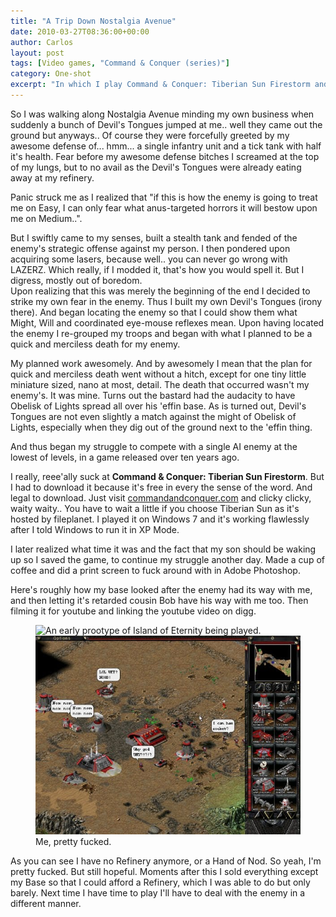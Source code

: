 ```yaml
---
title: "A Trip Down Nostalgia Avenue"
date: 2010-03-27T08:36:00+00:00
author: Carlos
layout: post
tags: [Video games, "Command & Conquer (series)"]
category: One-shot
excerpt: "In which I play Command & Conquer: Tiberian Sun Firestorm and get my ass handed to me by the enemy on Easy difficulty."
---
```

So I was walking along Nostalgia Avenue minding my own business when suddenly a bunch of Devil's Tongues jumped at me.. well they came out the ground but anyways.. Of course they were forcefully greeted by my awesome defense of... hmm... a single infantry unit and a tick tank with half it's health. Fear before my awesome defense bitches I screamed at the top of my lungs, but to no avail as the Devil's Tongues were already eating away at my refinery.

Panic struck me as I realized that "if this is how the enemy is going to treat me on Easy, I can only fear what anus-targeted horrors it will bestow upon me on Medium..".

But I swiftly came to my senses, built a stealth tank and fended of the enemy's strategic offense against my person. I then pondered upon acquiring some lasers, because well.. you can never go wrong with LAZERZ. Which really, if I modded it, that's how you would spell it. But I digress, mostly out of boredom.  
Upon realizing that this was merely the beginning of the end I decided to strike my own fear in the enemy. Thus I built my own Devil's Tongues (irony there). And began locating the enemy so that I could show them what Might, Will and coordinated eye-mouse reflexes mean. Upon having located the enemy I re-grouped my troops and began with what I planned to be a quick and merciless death for my enemy.

My planned work awesomely. And by awesomely I mean that the plan for quick and merciless death went without a hitch, except for one tiny little miniature sized, nano at most, detail. The death that occurred wasn't my enemy's. It was mine. Turns out the bastard had the audacity to have Obelisk of Lights spread all over his 'effin base. As is turned out, Devil's Tongues are not even slightly a match against the might of Obelisk of Lights, especially when they dig out of the ground next to the 'effin thing.

And thus began my struggle to compete with a single AI enemy at the lowest of levels, in a game released over ten years ago.

I really, reee'ally suck at **Command & Conquer: Tiberian Sun Firestorm**. But I had to download it because it's free in every the sense of the word. And legal to download. Just visit [commandandconquer.com](http://www.commandandconquer.com/classic) and clicky clicky, waity waity.. You have to wait a little if you choose Tiberian Sun as it's hosted by fileplanet. I played it on Windows 7 and it's working flawlessly after I told Windows to run it in XP Mode.

I later realized what time it was and the fact that my son should be waking up so I saved the game, to continue my struggle another day. Made a cup of coffee and did a print screen to fuck around with in Adobe Photoshop.

Here's roughly how my base looked after the enemy had its way with me, and then letting it's retarded cousin Bob have his way with me too. Then filming it for youtube and linking the youtube video on digg.

<figure>
  <img class="js-lazy-load" data-original="/assets/posts/2010/03/Untitled-1.jpg" alt="An early prootype of Island of Eternity being played.">
  <noscript>
    <img src="/assets/posts/2010/03/Untitled-1.jpg" alt="An early prootype of Island of Eternity being played.">
  </noscript>
  <figcaption>Me, pretty fucked.</figcaption>
</figure>

As you can see I have no Refinery anymore, or a Hand of Nod. So yeah, I'm pretty fucked. But still hopeful. Moments after this I sold everything except my Base so that I could afford a Refinery, which I was able to do but only barely. Next time I have time to play I'll have to deal with the enemy in a different manner.